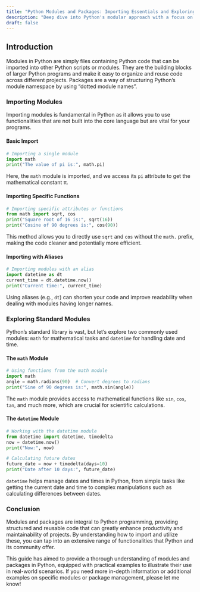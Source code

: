 ```yaml
---
title: "Python Modules and Packages: Importing Essentials and Exploring Standard Libraries"
description: "Deep dive into Python's modular approach with a focus on importing modules and leveraging the capabilities of standard libraries such as math and datetime. This guide offers detailed insights and examples to enhance your programming efficiency."
draft: false
---
```


## Introduction

Modules in Python are simply files containing Python code that can be imported into other Python scripts or modules. They are the building blocks of larger Python programs and make it easy to organize and reuse code across different projects. Packages are a way of structuring Python’s module namespace by using “dotted module names”.

### Importing Modules

Importing modules is fundamental in Python as it allows you to use functionalities that are not built into the core language but are vital for your programs.

#### Basic Import
```python
# Importing a single module
import math
print("The value of pi is:", math.pi)
```
Here, the `math` module is imported, and we access its `pi` attribute to get the mathematical constant π.

#### Importing Specific Functions
```python
# Importing specific attributes or functions
from math import sqrt, cos
print("Square root of 16 is:", sqrt(16))
print("Cosine of 90 degrees is:", cos(90))
```
This method allows you to directly use `sqrt` and `cos` without the `math.` prefix, making the code cleaner and potentially more efficient.

#### Importing with Aliases
```python
# Importing modules with an alias
import datetime as dt
current_time = dt.datetime.now()
print("Current time:", current_time)
```
Using aliases (e.g., `dt`) can shorten your code and improve readability when dealing with modules having longer names.

### Exploring Standard Modules

Python’s standard library is vast, but let’s explore two commonly used modules: `math` for mathematical tasks and `datetime` for handling date and time.

#### The `math` Module
```python
# Using functions from the math module
import math
angle = math.radians(90)  # Convert degrees to radians
print("Sine of 90 degrees is:", math.sin(angle))
```
The `math` module provides access to mathematical functions like `sin`, `cos`, `tan`, and much more, which are crucial for scientific calculations.

#### The `datetime` Module
```python
# Working with the datetime module
from datetime import datetime, timedelta
now = datetime.now()
print("Now:", now)

# Calculating future dates
future_date = now + timedelta(days=10)
print("Date after 10 days:", future_date)
```
`datetime` helps manage dates and times in Python, from simple tasks like getting the current date and time to complex manipulations such as calculating differences between dates.

### Conclusion

Modules and packages are integral to Python programming, providing structured and reusable code that can greatly enhance productivity and maintainability of projects. By understanding how to import and utilize these, you can tap into an extensive range of functionalities that Python and its community offer.

This guide has aimed to provide a thorough understanding of modules and packages in Python, equipped with practical examples to illustrate their use in real-world scenarios. If you need more in-depth information or additional examples on specific modules or package management, please let me know!
